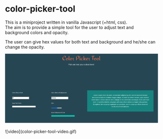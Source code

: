 # color-picker-tool

This is a miniproject written in vanilla Javascript (+html, css).  
The aim is to provide a simple tool for the user to adjust text and background colors and opacity.  
  
The user can give hex values for both text and background and he/she can change the opacity.  
  
<img src="color-picker-tool-img.png">
<br>
<br>
![video](color-picker-tool-video.gif)


